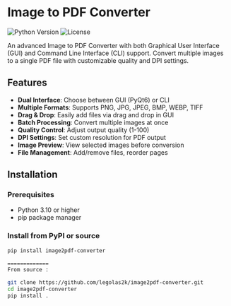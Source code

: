 # Image to PDF Converter

![Python Version](https://img.shields.io/badge/python-3.10%2B-blue)
![License](https://img.shields.io/badge/license-MIT-green)

An advanced Image to PDF Converter with both Graphical User Interface (GUI) and Command Line Interface (CLI) support. Convert multiple images to a single PDF file with customizable quality and DPI settings.

## Features

- **Dual Interface**: Choose between GUI (PyQt6) or CLI
- **Multiple Formats**: Supports PNG, JPG, JPEG, BMP, WEBP, TIFF
- **Drag & Drop**: Easily add files via drag and drop in GUI
- **Batch Processing**: Convert multiple images at once
- **Quality Control**: Adjust output quality (1-100)
- **DPI Settings**: Set custom resolution for PDF output
- **Image Preview**: View selected images before conversion
- **File Management**: Add/remove files, reorder pages


## Installation

### Prerequisites
- Python 3.10 or higher
- pip package manager


### Install from PyPI or source 
```bash
pip install image2pdf-converter

=============
From source :

git clone https://github.com/legolas2k/image2pdf-converter.git
cd image2pdf-converter
pip install .